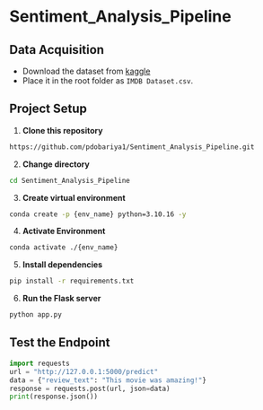 # Sentiment_Analysis_Pipeline

## Data Acquisition
- Download the dataset from [kaggle](https://www.kaggle.com/code/lakshmi25npathi/sentiment-analysis-of-imdb-movie-reviews?select=IMDB+Dataset.csv)
- Place it in the root folder as `IMDB Dataset.csv`.

## Project Setup
1. **Clone this repository**
```bash
https://github.com/pdobariya1/Sentiment_Analysis_Pipeline.git
```

2. **Change directory**
```bash
cd Sentiment_Analysis_Pipeline
```

3. **Create virtual environment**
```bash
conda create -p {env_name} python=3.10.16 -y
```

4. **Activate Environment**
```bash
conda activate ./{env_name}
```

5. **Install dependencies**
```bash
pip install -r requirements.txt
```

6. **Run the Flask server**
```bash
python app.py
```

## Test the Endpoint
```python
import requests
url = "http://127.0.0.1:5000/predict"
data = {"review_text": "This movie was amazing!"}
response = requests.post(url, json=data)
print(response.json())
```